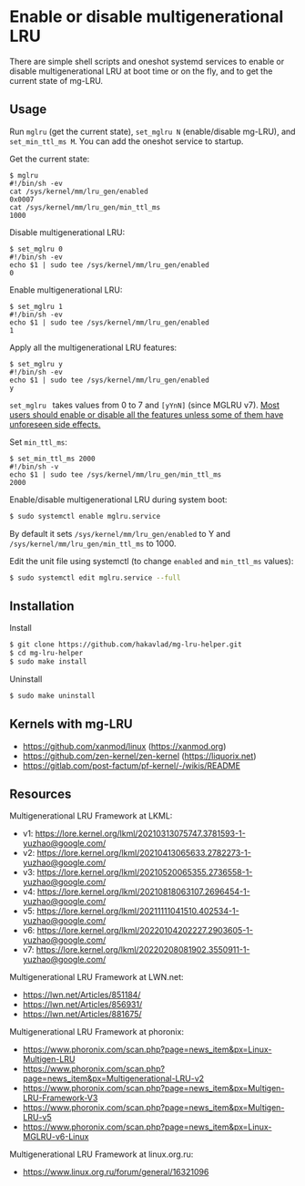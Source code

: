 
# Enable or disable multigenerational LRU

There are simple shell scripts and oneshot systemd services to enable or disable multigenerational LRU at boot time or on the fly, and to get the current state of mg-LRU.

## Usage

Run `mglru` (get the current state), `set_mglru N` (enable/disable mg-LRU), and `set_min_ttl_ms M`. You can add the oneshot service to startup.

Get the current state:
```
$ mglru
#!/bin/sh -ev
cat /sys/kernel/mm/lru_gen/enabled
0x0007
cat /sys/kernel/mm/lru_gen/min_ttl_ms
1000
```

Disable multigenerational LRU:
```
$ set_mglru 0
#!/bin/sh -ev
echo $1 | sudo tee /sys/kernel/mm/lru_gen/enabled
0
```

Enable multigenerational LRU:
```
$ set_mglru 1
#!/bin/sh -ev
echo $1 | sudo tee /sys/kernel/mm/lru_gen/enabled
1
```

Apply all the multigenerational LRU features:
```
$ set_mglru y
#!/bin/sh -ev
echo $1 | sudo tee /sys/kernel/mm/lru_gen/enabled
y
```

`set_mglru ` takes values from 0 to 7 and `[yYnN]` (since MGLRU v7). [Most users should enable or disable all the features unless some of them have unforeseen side effects.](https://lore.kernel.org/linux-mm/20220208081902.3550911-13-yuzhao@google.com/#iZ31Documentation:admin-guide:mm:multigen_lru.rst)

Set `min_ttl_ms`:
```
$ set_min_ttl_ms 2000
#!/bin/sh -v
echo $1 | sudo tee /sys/kernel/mm/lru_gen/min_ttl_ms
2000
```

Enable/disable multigenerational LRU during system boot:
```bash
$ sudo systemctl enable mglru.service
```
By default it sets `/sys/kernel/mm/lru_gen/enabled` to Y and `/sys/kernel/mm/lru_gen/min_ttl_ms` to 1000.

Edit the unit file using systemctl (to change `enabled` and `min_ttl_ms` values):
```bash
$ sudo systemctl edit mglru.service --full
```

## Installation

Install
```bash
$ git clone https://github.com/hakavlad/mg-lru-helper.git
$ cd mg-lru-helper
$ sudo make install
```

Uninstall
```bash
$ sudo make uninstall
```

## Kernels with mg-LRU

- https://github.com/xanmod/linux (https://xanmod.org)
- https://github.com/zen-kernel/zen-kernel (https://liquorix.net)
- https://gitlab.com/post-factum/pf-kernel/-/wikis/README

## Resources

Multigenerational LRU Framework at LKML:
- v1: https://lore.kernel.org/lkml/20210313075747.3781593-1-yuzhao@google.com/
- v2: https://lore.kernel.org/lkml/20210413065633.2782273-1-yuzhao@google.com/
- v3: https://lore.kernel.org/lkml/20210520065355.2736558-1-yuzhao@google.com/
- v4: https://lore.kernel.org/lkml/20210818063107.2696454-1-yuzhao@google.com/
- v5: https://lore.kernel.org/lkml/20211111041510.402534-1-yuzhao@google.com/
- v6: https://lore.kernel.org/lkml/20220104202227.2903605-1-yuzhao@google.com/
- v7: https://lore.kernel.org/lkml/20220208081902.3550911-1-yuzhao@google.com/

Multigenerational LRU Framework at LWN.net:
- https://lwn.net/Articles/851184/
- https://lwn.net/Articles/856931/
- https://lwn.net/Articles/881675/

Multigenerational LRU Framework at phoronix:
- https://www.phoronix.com/scan.php?page=news_item&px=Linux-Multigen-LRU
- https://www.phoronix.com/scan.php?page=news_item&px=Multigenerational-LRU-v2
- https://www.phoronix.com/scan.php?page=news_item&px=Multigen-LRU-Framework-V3
- https://www.phoronix.com/scan.php?page=news_item&px=Multigen-LRU-v5
- https://www.phoronix.com/scan.php?page=news_item&px=Linux-MGLRU-v6-Linux

Multigenerational LRU Framework at linux.org.ru:
- https://www.linux.org.ru/forum/general/16321096


